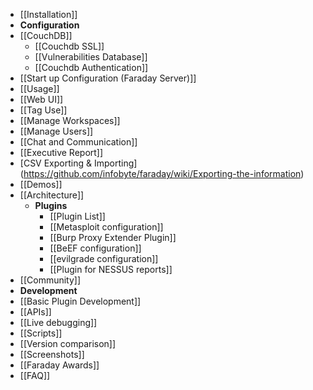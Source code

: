 * [[Installation]]
* **Configuration**
 * [[CouchDB]]
    * [[Couchdb SSL]]
    * [[Vulnerabilities Database]]
    * [[Couchdb Authentication]]
 * [[Start up Configuration (Faraday Server)]]
* [[Usage]]
 * [[Web UI]]
 * [[Tag Use]]
 * [[Manage Workspaces]]
 * [[Manage Users]]
 * [[Chat and Communication]]
 * [[Executive Report]]
 * [CSV Exporting & Importing] (https://github.com/infobyte/faraday/wiki/Exporting-the-information) 
* [[Demos]]
* [[Architecture]]
  * **Plugins**
     * [[Plugin List]]
     * [[Metasploit configuration]]
     * [[Burp Proxy Extender Plugin]]
     * [[BeEF configuration]]
     * [[evilgrade configuration]]
     * [[Plugin for NESSUS reports]]
* [[Community]]
* **Development**
 * [[Basic Plugin Development]]
 * [[APIs]]
 * [[Live debugging]]
* [[Scripts]]
* [[Version comparison]]
* [[Screenshots]]
* [[Faraday Awards]]
* [[FAQ]]